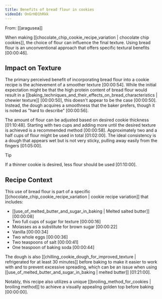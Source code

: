 ```yaml
---
title: Benefits of bread flour in cookies
videoId: OnGrHD1hRkk
---
```


From: [[aragusea]] <br/> 

When making [[chocolate_chip_cookie_recipe_variation | chocolate chip cookies]], the choice of flour can influence the final texture. Using bread flour is an unconventional approach that offers specific textural benefits <a class="yt-timestamp" data-t="00:00:46">[00:00:46]</a>.

## Impact on Texture

The primary perceived benefit of incorporating bread flour into a cookie recipe is the achievement of a smoother texture <a class="yt-timestamp" data-t="00:00:54">[00:00:54]</a>. While the initial expectation might be that the high protein content of bread flour would result in a [[baking_techniques_and_their_effects_on_bread_characteristics | chewier texture]] <a class="yt-timestamp" data-t="00:00:50">[00:00:50]</a>, this doesn't appear to be the case <a class="yt-timestamp" data-t="00:00:50">[00:00:50]</a>. Instead, the dough acquires a smoothness that the baker prefers, though it is noted as "hard to describe" <a class="yt-timestamp" data-t="00:00:56">[00:00:56]</a>.

The amount of flour can be adjusted based on desired cookie thickness <a class="yt-timestamp" data-t="01:10:48">[01:10:48]</a>. Starting with two cups and adding more until the desired texture is achieved is a recommended method <a class="yt-timestamp" data-t="00:00:58">[00:00:58]</a>. Approximately two and a half cups of flour might be used in total <a class="yt-timestamp" data-t="01:02:00">[01:02:00]</a>. The ideal consistency is a dough that appears wet but is not very sticky, pulling away easily from the fingers <a class="yt-timestamp" data-t="01:05:00">[01:05:00]</a>.

> [!TIP]
> If a thinner cookie is desired, less flour should be used <a class="yt-timestamp" data-t="01:10:00">[01:10:00]</a>.

## Recipe Context

This use of bread flour is part of a specific [[chocolate_chip_cookie_recipe_variation | cookie recipe variation]] that includes:
*   [[use_of_melted_butter_and_sugar_in_baking | Melted salted butter]] <a class="yt-timestamp" data-t="00:00:08">[00:00:08]</a>
*   Two full cups of sugar for texture <a class="yt-timestamp" data-t="00:00:16">[00:00:16]</a>
*   Molasses as a substitute for brown sugar <a class="yt-timestamp" data-t="00:00:22">[00:00:22]</a>
*   Vanilla <a class="yt-timestamp" data-t="00:00:34">[00:00:34]</a>
*   Two whole eggs <a class="yt-timestamp" data-t="00:00:36">[00:00:36]</a>
*   Two teaspoons of salt <a class="yt-timestamp" data-t="00:00:41">[00:00:41]</a>
*   One teaspoon of baking soda <a class="yt-timestamp" data-t="00:00:44">[00:00:44]</a>

The dough is also [[chilling_cookie_dough_for_improved_texture | refrigerated for at least 30 minutes]] before baking to make it easier to work with and to prevent excessive spreading, which can be an issue when using [[use_of_melted_butter_and_sugar_in_baking | melted butter]] <a class="yt-timestamp" data-t="01:21:00">[01:21:00]</a>.

Notably, this recipe also utilizes a unique [[broiling_method_for_cookies | broiling method]] to achieve a visually appealing golden top before baking <a class="yt-timestamp" data-t="00:00:00">[00:00:00]</a>.